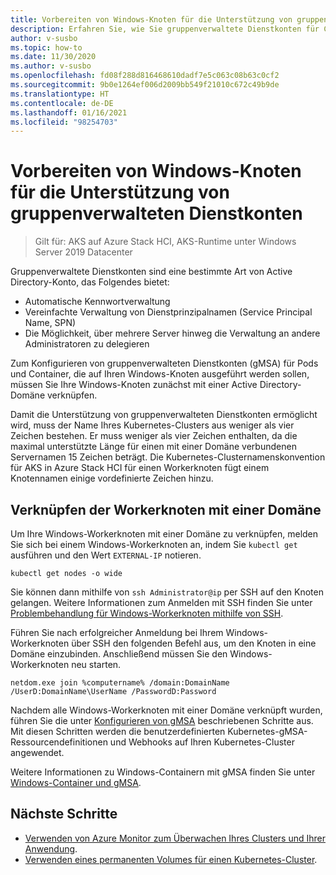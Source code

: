 ```yaml
---
title: Vorbereiten von Windows-Knoten für die Unterstützung von gruppenverwalteten Dienstkonten
description: Erfahren Sie, wie Sie gruppenverwaltete Dienstkonten für Container auf Windows-Knoten konfigurieren.
author: v-susbo
ms.topic: how-to
ms.date: 11/30/2020
ms.author: v-susbo
ms.openlocfilehash: fd08f288d816468610dadf7e5c063c08b63c0cf2
ms.sourcegitcommit: 9b0e1264ef006d2009bb549f21010c672c49b9de
ms.translationtype: HT
ms.contentlocale: de-DE
ms.lasthandoff: 01/16/2021
ms.locfileid: "98254703"
---
```

# <a name="prepare-windows-nodes-for-group-managed-service-account-support"></a>Vorbereiten von Windows-Knoten für die Unterstützung von gruppenverwalteten Dienstkonten

> Gilt für: AKS auf Azure Stack HCI, AKS-Runtime unter Windows Server 2019 Datacenter

Gruppenverwaltete Dienstkonten sind eine bestimmte Art von Active Directory-Konto, das Folgendes bietet:
- Automatische Kennwortverwaltung
- Vereinfachte Verwaltung von Dienstprinzipalnamen (Service Principal Name, SPN)
- Die Möglichkeit, über mehrere Server hinweg die Verwaltung an andere Administratoren zu delegieren 

Zum Konfigurieren von gruppenverwalteten Dienstkonten (gMSA) für Pods und Container, die auf Ihren Windows-Knoten ausgeführt werden sollen, müssen Sie Ihre Windows-Knoten zunächst mit einer Active Directory-Domäne verknüpfen.

Damit die Unterstützung von gruppenverwalteten Dienstkonten ermöglicht wird, muss der Name Ihres Kubernetes-Clusters aus weniger als vier Zeichen bestehen. Er muss weniger als vier Zeichen enthalten, da die maximal unterstützte Länge für einen mit einer Domäne verbundenen Servernamen 15 Zeichen beträgt. Die Kubernetes-Clusternamenskonvention für AKS in Azure Stack HCI für einen Workerknoten fügt einem Knotennamen einige vordefinierte Zeichen hinzu.

## <a name="join-the-worker-nodes-to-a-domain"></a>Verknüpfen der Workerknoten mit einer Domäne

Um Ihre Windows-Workerknoten mit einer Domäne zu verknüpfen, melden Sie sich bei einem Windows-Workerknoten an, indem Sie `kubectl get` ausführen und den Wert `EXTERNAL-IP` notieren.

```
kubectl get nodes -o wide
```  

Sie können dann mithilfe von `ssh Administrator@ip` per SSH auf den Knoten gelangen. Weitere Informationen zum Anmelden mit SSH finden Sie unter [Problembehandlung für Windows-Workerknoten mithilfe von SSH](troubleshoot.md#troubleshooting-windows-worker-nodes).

Führen Sie nach erfolgreicher Anmeldung bei Ihrem Windows-Workerknoten über SSH den folgenden Befehl aus, um den Knoten in eine Domäne einzubinden. Anschließend müssen Sie den Windows-Workerknoten neu starten. 

```
netdom.exe join %computername% /domain:DomainName /UserD:DomainName\UserName /PasswordD:Password
```  

Nachdem alle Windows-Workerknoten mit einer Domäne verknüpft wurden, führen Sie die unter [Konfigurieren von gMSA](https://kubernetes.io/docs/tasks/configure-pod-container/configure-gmsa/) beschriebenen Schritte aus. Mit diesen Schritten werden die benutzerdefinierten Kubernetes-gMSA-Ressourcendefinitionen und Webhooks auf Ihren Kubernetes-Cluster angewendet.

Weitere Informationen zu Windows-Containern mit gMSA finden Sie unter [Windows-Container und gMSA](/virtualization/windowscontainers/manage-containers/manage-serviceaccounts). 

## <a name="next-steps"></a>Nächste Schritte

* [Verwenden von Azure Monitor zum Überwachen Ihres Clusters und Ihrer Anwendung](/azure/azure-monitor/insights/container-insights-enable-arc-enabled-clusters).
* [Verwenden eines permanenten Volumes für einen Kubernetes-Cluster](persistent-volume.md).